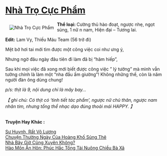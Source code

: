 <a href="https://utruyen.com/truyen/nha-tro-cuc-pham/14365/" title="Nhà Trọ Cực Phẩm"><h1>Nhà Trọ Cực Phẩm</h1></a><div style="display:table"><img align="right" style="float: left; padding: 10px;" src="https://utruyen.com/images/story/200x260/nha-tro-cuc-pham.jpg" alt="Nhà Trọ Cực Phẩm"><b>Thể loại: </b>Cường thủ hào đoạt, ngược nhẹ, ngọt sủng, 1 nữ n nam, Hiện đại – Tương lai.<p></p><b>Edit:</b> Lam Vy, Thiếu Máu Team (56 trở đi)<p></p>Mệt bở hơi tai mới tìm được một công việc coi như ưng ý,<p></p>Nhưng ngờ đâu ngày đâu tiên đi làm đã bị “hãm hiếp”,<p></p>Sau khi mọi việc đã xong mới biết được công việc ” lý tưởng” mà mình vẫn tưởng chính là làm một “nha đầu ấm giường”! Không những thế, còn là năm người đàn ông dùng chung!<p></p><i>p/s: thịt là 9, nội dung chỉ là mây bay…</i><p></p><i>【 ghi chú: Có thịt có ‘tình tiết tác phẩm’, ngược nữ chủ thân, ngược nam nhân tim, nhưng tổng thể nhạc dạo đúng thoải mái HAPPY. 】</i></div><p><br><b>Truyện Hay Khác :</b></p><a href="https://utruyen.com/truyen/su-huynh-rat-vo-luong/16983/" alt="Sư Huynh, Rất Vô Lương">Sư Huynh, Rất Vô Lương</a><br/><a href="https://www.flickr.com/photos/184340401@N07/48819070976/" alt="Chuyện Thường Ngày Của Hoàng Khố Sủng Thê">Chuyện Thường Ngày Của Hoàng Khố Sủng Thê</a><br/><a href="https://github.com/quanluxury/ngontinhhot/tree/master/truyenhay/19496/" alt="Nhà Bây Giờ Cũng Xuyên Không?">Nhà Bây Giờ Cũng Xuyên Không?</a><br/><a href="https://truyenngontinhay.wordpress.com/2019/10/03/hao-mon-an-hon-phuc-hac-tong-tai-nuong-chieu-ba-xa/" alt="Hào Môn Ẩn Hôn: Phúc Hắc Tổng Tài Nuông Chiều Bà Xã">Hào Môn Ẩn Hôn: Phúc Hắc Tổng Tài Nuông Chiều Bà Xã</a><br/>
